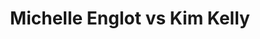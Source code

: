 ---
title: Michelle Englot vs Kim Kelly
player1:
  name: Englot, Michelle
  percent: 66
  wins: 1
  losses: 2
player2:
  name: Kelly, Kim
  percent: 76
  wins: 2
  losses: 1
games:
- player1:
    team: SK
    position: Fourth
    percent: 81
    win: 1
    loss: 0
  player2:
    team: NS
    position: Second
    percent: 51
    win: 0
    loss: 1
  event: Hearts
  year: 1992
  draw: Round Robin(2)
  score: SK 7 - NS 3
- player1:
    team: SK
    position: Fourth
    percent: 72
    win: 0
    loss: 1
  player2:
    team: NS
    position: Third
    percent: 94
    win: 1
    loss: 0
  event: Hearts
  year: 2001
  draw: Round Robin(12)
  score: SK 3 - NS 8
- player1:
    team: SK
    position: Fourth
    percent: 41
    win: 0
    loss: 1
  player2:
    team: NS
    position: Third
    percent: 89
    win: 1
    loss: 0
  event: Hearts
  year: 2008
  draw: Round Robin(10)
  score: SK 4 - NS 8
- player1:
    team: RID
    position: Fourth
    percent: 75
    win: 0
    loss: 1
  player2:
    team: JON
    position: Third
    percent: 74
    win: 1
    loss: 0
  event: Trials (Women)
  year: 2001
  draw: Round Robin(1)
  score: RID 4 - JON 7
---